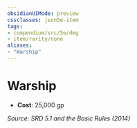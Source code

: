 ```yaml
---
obsidianUIMode: preview
cssclasses: json5e-item
tags:
- compendium/src/5e/dmg
- item/rarity/none
aliases: 
- "Warship"
---
```

# Warship


- **Cost**: 25,000 gp

*Source: SRD 5.1 and the Basic Rules (2014)*